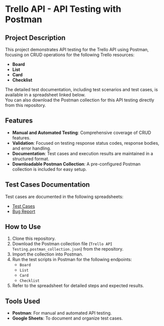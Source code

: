 # Trello API - API Testing with Postman

## Project Description
This project demonstrates API testing for the Trello API using Postman, focusing on CRUD operations for the following Trello resources:
- **Board**
- **List**
- **Card**
- **Checklist**

The detailed test documentation, including test scenarios and test cases, is available in a spreadsheet linked below.  
You can also download the Postman collection for this API testing directly from this repository.

## Features
- **Manual and Automated Testing**: Comprehensive coverage of CRUD features.
- **Validation**: Focused on testing response status codes, response bodies, and error handling.
- **Documentation**: Test cases and execution results are maintained in a structured format.
- **Downloadable Postman Collection**: A pre-configured Postman collection is included for easy setup.

## Test Cases Documentation
Test cases are documented in the following spreadsheets:
- [Test Cases](https://docs.google.com/spreadsheets/d/1QrU8VbiFehZksaSgL5OVHrAMt4DRKmH_j66UvpaotF4/edit?usp=sharing)
- [Bug Report](https://docs.google.com/spreadsheets/d/1u_82jXC5XygKT_yAUNReHP4_-YkMqR4C-NSGvxMScqc/edit?usp=sharing)

## How to Use
1. Clone this repository.
2. Download the Postman collection file (`Trello API Testing.postman_collection.json`) from the repository.
3. Import the collection into Postman.
4. Run the test scripts in Postman for the following endpoints:
   - `Board`
   - `List`
   - `Card`
   - `Checklist`
5. Refer to the spreadsheet for detailed steps and expected results.

## Tools Used
- **Postman**: For manual and automated API testing.
- **Google Sheets**: To document and organize test cases.
